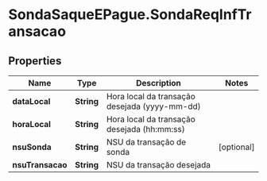 # SondaSaqueEPague.SondaReqInfTransacao

## Properties
Name | Type | Description | Notes
------------ | ------------- | ------------- | -------------
**dataLocal** | **String** | Hora local da transação desejada (yyyy-mm-dd) | 
**horaLocal** | **String** | Hora local da transação desejada (hh:mm:ss) | 
**nsuSonda** | **String** | NSU da transação de sonda | [optional] 
**nsuTransacao** | **String** | NSU da transação desejada | 



